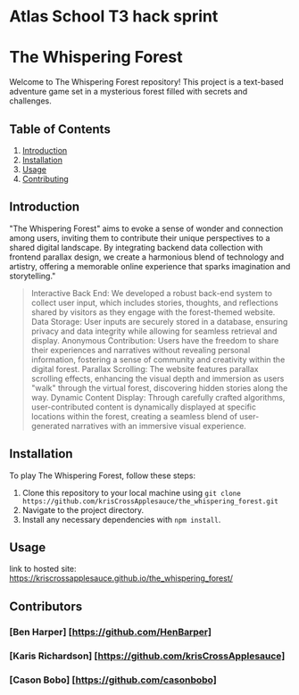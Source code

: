 
# Atlas School T3 hack sprint
# The Whispering Forest

Welcome to The Whispering Forest repository! This project is a text-based adventure game set in a mysterious forest filled with secrets and challenges.

## Table of Contents

1. [Introduction](#introduction)
2. [Installation](#installation)
3. [Usage](#usage)
4. [Contributing](#contributing)

## Introduction
"The Whispering Forest" aims to evoke a sense of wonder and connection among users, inviting them to contribute their unique perspectives to a shared digital landscape. By integrating backend data collection with frontend parallax design, we create a harmonious blend of technology and artistry, offering a memorable online experience that sparks imagination and storytelling."

>Interactive Back End: We developed a robust back-end system to collect user input, which includes stories, thoughts, and reflections shared by visitors as they engage with the forest-themed website.
>Data Storage: User inputs are securely stored in a database, ensuring privacy and data integrity while allowing for seamless retrieval and display.
>Anonymous Contribution: Users have the freedom to share their experiences and narratives without revealing personal information, fostering a sense of community and creativity within the digital forest.
>Parallax Scrolling: The website features parallax scrolling effects, enhancing the visual depth and immersion as users "walk" through the virtual forest, discovering hidden stories along the way.
>Dynamic Content Display: Through carefully crafted algorithms, user-contributed content is dynamically displayed at specific locations within the forest, creating a seamless blend of user-generated narratives with an immersive visual experience.

## Installation

To play The Whispering Forest, follow these steps:

1. Clone this repository to your local machine using `git clone https://github.com/krisCrossApplesauce/the_whispering_forest.git`
2. Navigate to the project directory.
3. Install any necessary dependencies with `npm install`.

## Usage

link to hosted site:
https://kriscrossapplesauce.github.io/the_whispering_forest/

## Contributors

### [Ben Harper] [https://github.com/HenBarper]
### [Karis Richardson] [https://github.com/krisCrossApplesauce]
### [Cason Bobo] [https://github.com/casonbobo]
